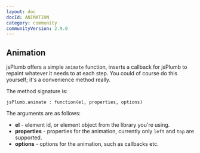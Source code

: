 ```yaml
---
layout: doc
docId: ANIMATION
category: community
communityVersion: 2.9.0
---
```

## Animation

jsPlumb offers a simple `animate` function, inserts a callback for jsPlumb to repaint whatever it needs to at each step. 
You could of course do this yourself; it's a convenience method really.

The method signature is:
    
    jsPlumb.animate : function(el, properties, options)

The arguments are as follows:
- **el** - element id, or element object from the library you're using.
- **properties** - properties for the animation, currently only `left` and `top` are supported.
- **options** - options for the animation, such as callbacks etc.
